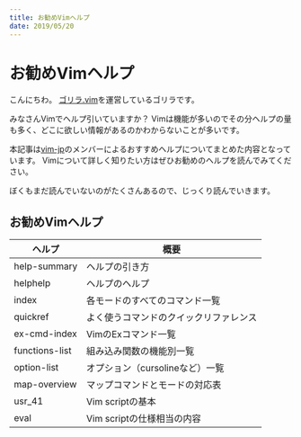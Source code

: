 ```yaml
---
title: お勧めVimヘルプ
date: 2019/05/20
---
```


# お勧めVimヘルプ

こんにちわ。
[ゴリラ.vim](https://gorillavim.connpass.com/)を運営しているゴリラです。

みなさんVimでヘルプ引いていますか？
Vimは機能が多いのでその分ヘルプの量も多く、どこに欲しい情報があるのかわからないことが多いです。

本記事は[vim-jp](https://vim-jp.org/)のメンバーによるおすすめヘルプについてまとめた内容となっています。
Vimについて詳しく知りたい方はぜひお勧めのヘルプを読んでみてください。

ぼくもまだ読んでいないのがたくさんあるので、じっくり読んでいきます。

## お勧めVimヘルプ
| ヘルプ         | 概要                                   |
|----------------|----------------------------------------|
| help-summary   | ヘルプの引き方                         |
| helphelp       | ヘルプのヘルプ                         |
| index          | 各モードのすべてのコマンド一覧         |
| quickref       | よく使うコマンドのクイックリファレンス |
| ex-cmd-index   | VimのExコマンド一覧                    |
| functions-list | 組み込み関数の機能別一覧               |
| option-list    | オプション（cursolineなど）一覧        |
| map-overview   | マップコマンドとモードの対応表         |
| usr_41         | Vim scriptの基本                       |
| eval           | Vim scriptの仕様相当の内容             |

